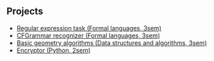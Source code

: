## Projects

* [Regular expression task (Formal languages, 3sem)](../reg_exp_practicum)
* [CFGrammar recognizer (Formal languages, 3sem)](../grammar_practicum)
* [Basic geometry algorithms (Data structures and algorithms, 3sem)](../)
* [Encryptor (Python, 2sem)](../Encryptor)


